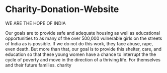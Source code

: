 # Charity-Donation-Website #
WE ARE THE HOPE OF INDIA

Our goals are to provide safe and adequate housing as well as educational opportunities to as many of the over 500,000 vulnerable girls on the streets of India as is possible. If we do not do this work, they face abuse, rape, even death. But more than that, our goal is to provide this shelter, care, and education so that these young women have a chance to interrupt the the cycle of poverty and move in the direction of a thriving life. For themselves and their future families.
charity
